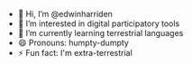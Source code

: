 - 👋 Hi, I’m @edwinharriden
- 👀 I’m interested in digital participatory tools
- 🌱 I’m currently learning terrestrial languages
- 😄 Pronouns: humpty-dumpty
- ⚡ Fun fact: I'm extra-terrestrial

<!---
edwinharriden/edwinharriden is a ✨ special ✨ repository because its `README.md` (this file) appears on your GitHub profile.
You can click the Preview link to take a look at your changes.
--->
